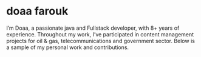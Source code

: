 # doaa farouk

I’m Doaa, a passionate java and Fullstack developer, with 8+ years of experience. Throughout my work, I’ve participated in content management projects for oil & gas, telecommunications and government sector. Below is a sample of my personal work and contributions.
